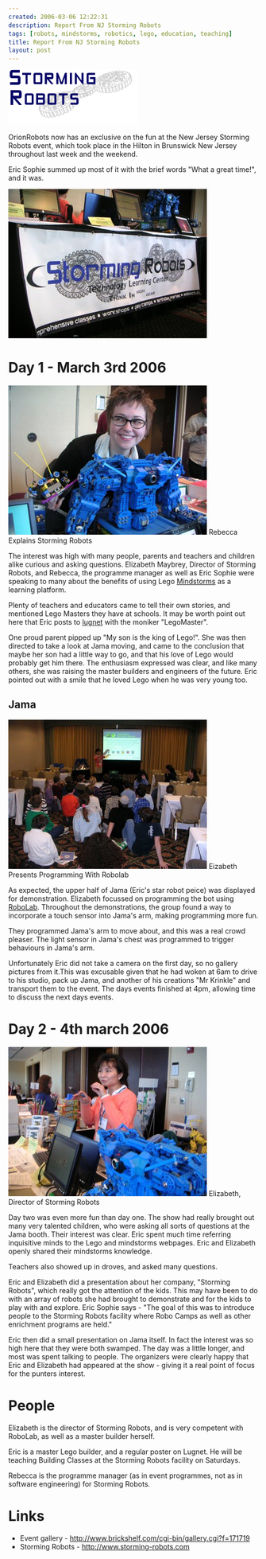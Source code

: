 ```yaml
---
created: 2006-03-06 12:22:31
description: Report From NJ Storming Robots
tags: [robots, mindstorms, robotics, lego, education, teaching]
title: Report From NJ Storming Robots
layout: post
---
```

[![Storming Robots](/galleries/2006-03-06-report-from-nj-storming-robots/srlogo.gif)](http://www.storming-robots.com)

OrionRobots now has an exclusive on the fun at the New Jersey Storming Robots event, which took place in the Hilton in Brunswick New Jersey throughout last week and the weekend.

Eric Sophie summed up most of it with the brief words "What a great time!", and it was.

![The Storming Robots Booth](/galleries/2006-03-06-report-from-nj-storming-robots/storming-booth.jpg)

# Day 1 - March 3rd 2006

![Rebecca Explains](/galleries/2006-03-06-report-from-nj-storming-robots/rebeccaWithJama.jpg)
Rebecca Explains Storming Robots

The interest was high with many people, parents and teachers and children alike curious and asking questions. Elizabeth Maybrey, Director of Storming Robots, and Rebecca, the programme manager as well as Eric Sophie were speaking to many about the benefits of using Lego [Mindstorms](MindStorms "A Robotic construction toy system from Lego") as a learning platform.

Plenty of teachers and educators came to tell their own stories, and mentioned Lego Masters they have at schools. It may be worth point out here that Eric posts to [lugnet](Lugnet "Lego Users Group Network") with the moniker "LegoMaster".

One proud parent pipped up "My son is the king of Lego!". She was then directed to take a look at Jama moving, and came to the conclusion that maybe her son had a little way to go, and that his love of Lego would probably get him there. The enthusiasm expressed was clear, and like many others, she was raising the master builders and engineers of the future. Eric pointed out with a smile that he loved Lego when he was very young too.

## Jama

![Elizabeth Presents Programming](/galleries/2006-03-06-report-from-nj-storming-robots/elizabethpresentsRobolab.jpg)
Eizabeth Presents Programming With Robolab

As expected, the upper half of Jama (Eric's star robot peice) was displayed for demonstration. Elizabeth focussed on programming the bot using [RoboLab](Robolab "Robolab"). Throughout the demonstrations, the group found a way to incorporate a touch sensor into Jama's arm, making programming more fun.

They programmed Jama's arm to move about, and this was a real crowd pleaser. The light sensor in Jama's chest was programmed to trigger behaviours in Jama's arm.

Unfortunately Eric did not take a camera on the first day, so no gallery pictures from it.This was excusable given that he had woken at 6am to drive to his studio, pack up Jama, and another of his creations "Mr Krinkle" and transport them to the event. The days events finished at 4pm, allowing time to discuss the next days events.

# Day 2 - 4th march 2006

![Elizabeth, Director of Storming Robots](/galleries/2006-03-06-report-from-nj-storming-robots/elizabethExplains.jpg)
Elizabeth, Director of Storming Robots

Day two was even more fun than day one. The show had really brought out many very talented children, who were asking all sorts of questions at the Jama booth. Their interest was clear. Eric spent much time referring inquisitive minds to the Lego and mindstorms webpages. Eric and Elizabeth openly shared their mindstorms knowledge.

Teachers also showed up in droves, and asked many questions.

Eric and Elizabeth did a presentation about her company, "Storming Robots", which really got the attention of the kids. This may have been to do with an array of robots she had brought to demonstrate and for the kids to play with and explore. Eric Sophie says - "The goal of this was to introduce people to the Storming Robots facility where Robo Camps as well as other enrichment programs are held."

Eric then did a small presentation on Jama itself. In fact the interest was so high here that they were both swamped. The day was a little longer, and most was spent talking to people. The organizers were clearly happy that Eric and Elizabeth had appeared at the show - giving it a real point of focus for the punters interest.

# People

Elizabeth is the director of Storming Robots, and is very competent with RoboLab, as well as a master builder herself.

Eric is a master Lego builder, and a regular poster on Lugnet. He will be teaching Building Classes at the Storming Robots facility on Saturdays.

Rebecca is the programme manager (as in event programmes, not as in software engineering) for Storming Robots.

# Links

* Event gallery - <http://www.brickshelf.com/cgi-bin/gallery.cgi?f=171719>
* Storming Robots - <http://www.storming-robots.com>
